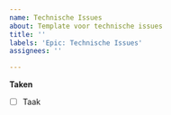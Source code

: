 ```yaml
---
name: Technische Issues
about: Template voor technische issues
title: ''
labels: 'Epic: Technische Issues'
assignees: ''

---
```


**Taken**
- [ ] Taak
